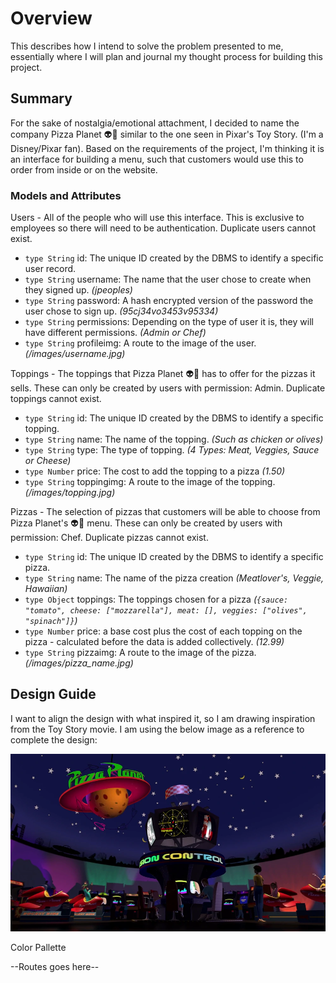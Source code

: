 # Overview
This describes how I intend to solve the problem presented to me, essentially where I will plan and journal my thought process for building this project. 

## Summary
For the sake of nostalgia/emotional attachment, I decided to name the company Pizza Planet :alien::pizza: similar to the one seen in Pixar's Toy Story. (I'm a Disney/Pixar fan). Based on the requirements of the project, I'm thinking it is an interface for building a menu, such that customers would use this to order from inside or on the website.

### Models and Attributes

Users - All of the people who will use this interface. This is exclusive to employees so there will need to be authentication. Duplicate users cannot exist. 
- `type String` id: The unique ID created by the DBMS to identify a specific user record. 
- `type String` username: The name that the user chose to create when they signed up. *(jpeoples)* 
- `type String` password: A hash encrypted version of the password the user chose to sign up. *(95cj34vo3453v95334)* 
- `type String` permissions: Depending on the type of user it is, they will have different permissions. *(Admin or Chef)* 
- `type String` profileimg: A route to the image of the user. *(/images/username.jpg)* 

Toppings - The toppings that Pizza Planet :alien::pizza: has to offer for the pizzas it sells. These can only be created by users with permission: Admin. Duplicate toppings cannot exist. 
- `type String` id: The unique ID created by the DBMS to identify a specific topping.
- `type String` name: The name of the topping. *(Such as chicken or olives)* 
- `type String` type: The type of topping. *(4 Types: Meat, Veggies, Sauce or Cheese)* 
- `type Number` price: The cost to add the topping to a pizza *(1.50)* 
- `type String` toppingimg: A route to the image of the topping. *(/images/topping.jpg)*  

Pizzas - The selection of pizzas that customers will be able to choose from Pizza Planet's :alien::pizza: menu. These can only be created by users with permission: Chef. Duplicate pizzas cannot exist. 
- `type String` id: The unique ID created by the DBMS to identify a specific pizza. 
- `type String` name: The name of the pizza creation *(Meatlover's, Veggie, Hawaiian)* 
- `type Object` toppings: The toppings chosen for a pizza *(`{sauce: "tomato", cheese: ["mozzarella"], meat: [], veggies: ["olives", "spinach"]}`)* 
- `type Number` price: a base cost plus the cost of each topping on the pizza - calculated before the data is added collectively. *(12.99)* 
- `type String` pizzaimg: A route to the image of the pizza. *(/images/pizza_name.jpg)*

## Design Guide
I want to align the design with what inspired it, so I am drawing inspiration from the Toy Story movie. I am using the below image as a reference to complete the design:

![Screenshot](./Images/Pizza_Planet_inside.webp) 

Color Pallette



--Routes goes here--